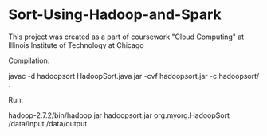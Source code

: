 # Sort-Using-Hadoop-and-Spark

This project was created as a part of coursework "Cloud Computing" at Illinois Institute of Technology at Chicago

Compilation:

javac -d hadoopsort HadoopSort.java
jar -cvf hadoopsort.jar -c hadoopsort/ .

Run:

hadoop-2.7.2/bin/hadoop jar hadoopsort.jar org.myorg.HadoopSort /data/input /data/output
